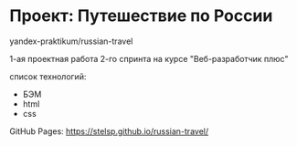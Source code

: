# Проект: Путешествие по России

yandex-praktikum/russian-travel

1-ая проектная работа 2-го спринта на курсе "Веб-разработчик плюс"

cписок технологий:
<ul>
  <li>БЭМ</li>
  <li>html</li>
  <li>css</li>
</ul>

GitHub Pages: https://stelsp.github.io/russian-travel/
